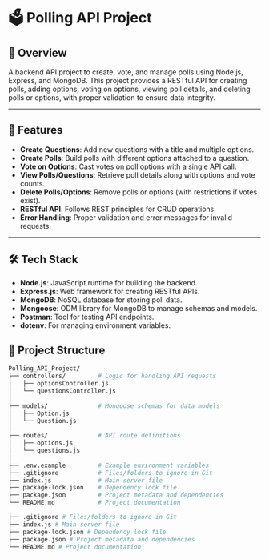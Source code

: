 # 🗳️ Polling API Project

## 🚀 Overview
A backend API project to create, vote, and manage polls using Node.js, Express, and MongoDB. This project provides a RESTful API for creating polls, adding options, voting on options, viewing poll details, and deleting polls or options, with proper validation to ensure data integrity.

---
## 📌 Features
- **Create Questions**: Add new questions with a title and multiple options.
- **Create Polls**: Build polls with different options attached to a question.
- **Vote on Options**: Cast votes on poll options with a single API call.
- **View Polls/Questions**: Retrieve poll details along with options and vote counts.
- **Delete Polls/Options**: Remove polls or options (with restrictions if votes exist).
- **RESTful API**: Follows REST principles for CRUD operations.
- **Error Handling**: Proper validation and error messages for invalid requests.


---

## 🛠️ Tech Stack
- **Node.js**: JavaScript runtime for building the backend.
- **Express.js**: Web framework for creating RESTful APIs.
- **MongoDB**: NoSQL database for storing poll data.
- **Mongoose**: ODM library for MongoDB to manage schemas and models.
- **Postman**: Tool for testing API endpoints.
- **dotenv**: For managing environment variables.
## 📂 Project Structure

```bash
Polling_API_Project/
├── controllers/         # Logic for handling API requests
│   ├── optionsController.js
│   └── questionsController.js
│
├── models/              # Mongoose schemas for data models
│   ├── Option.js
│   └── Question.js
│
├── routes/              # API route definitions
│   ├── options.js
│   └── questions.js
│
├── .env.example         # Example environment variables
├── .gitignore           # Files/folders to ignore in Git
├── index.js             # Main server file
├── package-lock.json    # Dependency lock file
├── package.json         # Project metadata and dependencies
└── README.md            # Project documentation

├── .gitignore # Files/folders to ignore in Git
├── index.js # Main server file
├── package-lock.json # Dependency lock file
├── package.json # Project metadata and dependencies
└── README.md # Project documentation          
